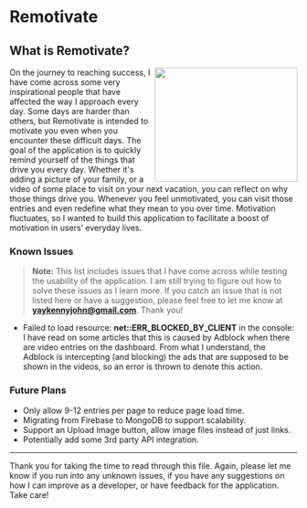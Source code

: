 # Remotivate

## What is Remotivate?

<img align="right" width="250" height="200" src="https://upload.wikimedia.org/wikipedia/en/thumb/a/ab/Simpsons6x13.jpg/235px-Simpsons6x13.jpg"/>
On the journey to reaching success, I have come across some very inspirational people that have affected the way I approach every day. 
Some days are harder than others, but Remotivate is intended to motivate you even when you encounter these difficult days. The goal of the application
is to quickly remind yourself of the things that drive you every day. Whether it's adding a picture of your family, 
or a video of some place to visit on your next vacation, you can reflect on why those things drive you. 
Whenever you feel unmotivated, you can visit those entries and even redefine what they mean to you over time. 
Motivation fluctuates, so I wanted to build this application to facilitate a boost of motivation in users’ everyday lives.

### Known Issues
> **Note:** This list includes issues that I have come across while testing the
> usability of the application. I am still trying to figure out how to solve these issues as I learn more.
> If you catch an issue that is not listed here or have a suggestion, please feel free to let me know at
> **yaykennyjohn@gmail.com**. Thank you!
- Failed to load resource: **net::ERR_BLOCKED_BY_CLIENT** in the console: I have read on some articles that this is caused by Adblock when there are video entries on the dashboard. From what I understand, the Adblock is intercepting (and blocking) the ads that are supposed to be shown in the videos, so an error is thrown to denote this action. 

### Future Plans
- Only allow 9-12 entries per page to reduce page load time.
- Migrating from Firebase to MongoDB to support scalability.
- Support an Upload Image button, allow image files instead of just links.
- Potentially add some 3rd party API integration.

---
Thank you for taking the time to read through this file. Again, please let me know if you run into any unknown issues,
if you have any suggestions on how I can improve as a developer, or have feedback for the application. Take care!
